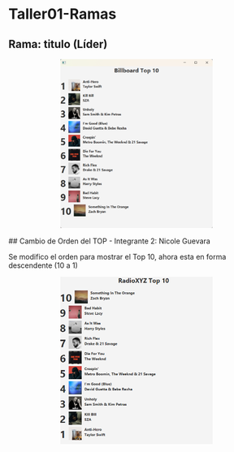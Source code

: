 # Taller01-Ramas


## Rama: titulo (Líder)
<p align="center">
  <img src="TopMusical/titulo_resultado.png" alt="Resultado del programa" width="300">
</p>


\## Cambio de Orden del TOP - Integrante 2: Nicole Guevara

Se modifico el orden para mostrar el Top 10, ahora esta en forma descendente (10 a 1)



<p align="center">
  <img src="TopMusical/Orden_10_1.png" alt="Orden Descendente" width="300">
</p>

